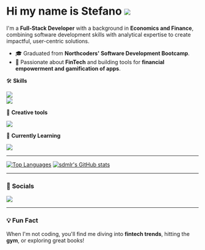 # Hi my name is Stefano ![](https://user-images.githubusercontent.com/18350557/176309783-0785949b-9127-417c-8b55-ab5a4333674e.gif)

I'm a **Full-Stack Developer** with a background in **Economics and Finance**, combining software development skills with analytical expertise to create impactful, user-centric solutions.

- 🎓 Graduated from  **Northcoders' Software Development Bootcamp**.  
- 🚀 Passionate about **FinTech** and building tools for **financial empowerment and gamification of apps**.  


🛠️ **Skills**
<p align="left">
  <a href="https://skillicons.dev">
    <img src="https://skillicons.dev/icons?i=js,html,css,sass,jest,github,nodejs,npm,postgres" />
    <br>
    <img src="https://skillicons.dev/icons?i=express,react,vscode,supabase,firebase,gcp,netlify,wordpress" />
  </a>
</p>

🎨 **Creative tools**
<p align="left">
  <a href="https://skillicons.dev">
    <img src="https://skillicons.dev/icons?i=figma,ps,ai" />
  </a>
</p>

🌱 **Currently Learning**
<p align="left">
  <a href="https://skillicons.dev">
    <img src="https://skillicons.dev/icons?i=ts,graphql,vue" />
  </a>
</p>

---

<p alignItems="center">
<a href="https://github.com/sdmlr" align="left"><img src="https://github-readme-stats.vercel.app/api/top-langs/?username=sdmlr&langs_count=10&title_color=0891b2&text_color=ffffff&icon_color=0891b2&bg_color=1c1917&hide_border=true&locale=en&custom_title=Top%20%Languages" alt="Top Languages" /></a>
<a href="http://www.github.com/sdmlr"><img src="https://github-readme-stats.vercel.app/api?username=sdmlr&show_icons=true&hide=&count_private=true&title_color=0891b2&text_color=ffffff&icon_color=0891b2&bg_color=1c1917&hide_border=true&show_icons=true" alt="sdmlr's GitHub stats" /></a>
</p>

---

### 🤝 **Socials**
<p align="left">
  <a href="https://www.linkedin.com/in/stefanodimichele/" target="_blank" rel="noreferrer">
    <img src="https://skillicons.dev/icons?i=linkedin" />
  </a>
</p>

---

### 💡 **Fun Fact**
When I'm not coding, you'll find me diving into **fintech trends**, hitting the **gym**, or exploring great books!

